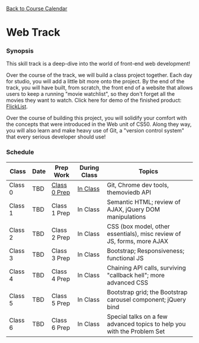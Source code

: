 [Back to Course Calendar](../..)

# Web Track

### Synopsis

This skill track is a deep-dive into the world of front-end web development!

Over the course of the track, we will build a class project together. Each day for studio, you will add a little bit more onto the project. By the end of the track, you will have built, from scratch, the front end of a website that allows users to keep a running "movie watchlist", so they don't forget all the movies they want to watch. Click here for demo of the finished product: <a href="http://education.launchcode.org/flicklist" target="_blank"/>FlickList</a>.

Over the course of building this project, you will solidify your comfort with the concepts that were introduced in the Web unit of CS50. Along they way, you will also learn and make heavy use of Git, a "version control system" that every serious developer should use!

### Schedule

Class | Date | Prep Work | During Class | Topics
|------|----|----------|--------------|-------|
Class 0 | TBD | [Class 0 Prep](./materials/class0-prep) | [In Class](./materials/class0) | Git, Chrome dev tools, themoviedb API | 
Class 1 | TBD | Class 1 Prep | In Class | Semantic HTML; review of AJAX, jQuery DOM manipulations | 
Class 2 | TBD | Class 2 Prep | In Class | CSS (box model, other essentials), misc review of JS, forms, more AJAX |
Class 3 | TBD | Class 3 Prep | In Class | Bootstrap; Responsiveness; functional JS | 
Class 4 | TBD | Class 4 Prep | In Class | Chaining API calls, surviving "callback hell"; more advanced CSS  |
Class 5 | TBD | Class 5 Prep | In Class | Bootstrap grid; the Bootstrap carousel component; jQuery bind | 
Class 6 | TBD | Class 6 Prep | In Class | Special talks on a few advanced topics to help you with the Problem Set |


